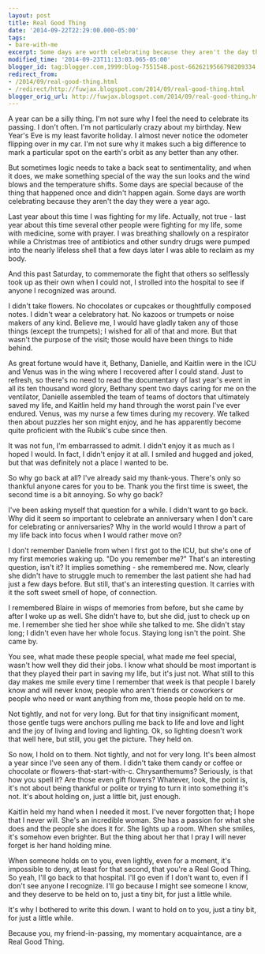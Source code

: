 ```yaml
---
layout: post
title: Real Good Thing
date: '2014-09-22T22:29:00.000-05:00'
tags: 
- bare-with-me
excerpt: Some days are worth celebrating because they aren't the day they were a year ago.
modified_time: '2014-09-23T11:13:03.065-05:00'
blogger_id: tag:blogger.com,1999:blog-7551548.post-6626219566798209334
redirect_from: 
- /2014/09/real-good-thing.html
- /redirect/http://fuwjax.blogspot.com/2014/09/real-good-thing.html
blogger_orig_url: http://fuwjax.blogspot.com/2014/09/real-good-thing.html
---
```


A year can be a silly thing. I'm not sure why I feel the need to celebrate its passing. I don't often. I'm not particularly crazy about my birthday. New Year's Eve is my least favorite holiday. I almost never notice the odometer flipping over in my car. I'm not sure why it makes such a big difference to mark a particular spot on the earth's orbit as any better than any other.

But sometimes logic needs to take a back seat to sentimentality, and when it does, we make something special of the way the sun looks and the wind blows and the temperature shifts. Some days are special because of the thing that happened once and didn't happen again. Some days are worth celebrating because they aren't the day they were a year ago.

Last year about this time I was fighting for my life. Actually, not true - last year about this time several other people were fighting for my life, some with medicine, some with prayer. I was breathing shallowly on a respirator while a Christmas tree of antibiotics and other sundry drugs were pumped into the nearly lifeless shell that a few days later I was able to reclaim as my body.

And this past Saturday, to commemorate the fight that others so selflessly took up as their own when I could not, I strolled into the hospital to see if anyone I recognized was around.

I didn't take flowers. No chocolates or cupcakes or thoughtfully composed notes. I didn't wear a celebratory hat. No kazoos or trumpets or noise makers of any kind. Believe me, I would have gladly taken any of those things (except the trumpets); I wished for all of that and more. But that wasn't the purpose of the visit; those would have been things to hide behind.

As great fortune would have it, Bethany, Danielle, and Kaitlin were in the ICU and Venus was in the wing where I recovered after I could stand. Just to refresh, so there's no need to read the documentary of last year's event in all its ten thousand word glory, Bethany spent two days caring for me on the ventilator, Danielle assembled the team of teams of doctors that ultimately saved my life, and Kaitlin held my hand through the worst pain I've ever endured. Venus, was my nurse a few times during my recovery. We talked then about puzzles her son might enjoy, and he has apparently become quite proficient with the Rubik's cube since then.

It was not fun, I'm embarrassed to admit. I didn't enjoy it as much as I hoped I would. In fact, I didn't enjoy it at all. I smiled and hugged and joked, but that was definitely not a place I wanted to be.

So why go back at all? I've already said my thank-yous. There's only so thankful anyone cares for you to be. Thank you the first time is sweet, the second time is a bit annoying. So why go back?

I've been asking myself that question for a while. I didn't want to go back. Why did it seem so important to celebrate an anniversary when I don't care for celebrating or anniversaries? Why in the world would I throw a part of my life back into focus when I would rather move on?

I don't remember Danielle from when I first got to the ICU, but she's one of my first memories waking up. "Do you remember me?" That's an interesting question, isn't it? It implies something - she remembered me. Now, clearly she didn't have to struggle much to remember the last patient she had had just a few days before. But still, that's an interesting question. It carries with it the soft sweet smell of hope, of connection.

I remembered Blaire in wisps of memories from before, but she came by after I woke up as well. She didn't have to, but she did, just to check up on me. I remember she tied her shoe while she talked to me. She didn't stay long; I didn't even have her whole focus. Staying long isn't the point. She came by.

You see, what made these people special, what made me feel special, wasn't how well they did their jobs. I know what should be most important is that they played their part in saving my life, but it's just not. What still to this day makes me smile every time I remember that week is that people I barely know and will never know, people who aren't friends or coworkers or people who need or want anything from me, those people held on to me.

Not tightly, and not for very long. But for that tiny insignificant moment, those gentle tugs were anchors pulling me back to life and love and light and the joy of living and loving and lighting. Ok, so lighting doesn't work that well here, but still, you get the picture. They held on.

So now, I hold on to them. Not tightly, and not for very long. It's been almost a year since I've seen any of them. I didn't take them candy or coffee or chocolate or flowers-that-start-with-c. Chrysanthemums? Seriously, is that how you spell it? Are those even gift flowers? Whatever, look, the point is, it's not about being thankful or polite or trying to turn it into something it's not. It's about holding on, just a little bit, just enough.

Kaitlin held my hand when I needed it most. I've never forgotten that; I hope that I never will. She's an incredible woman. She has a passion for what she does and the people she does it for. She lights up a room. When she smiles, it's somehow even brighter. But the thing about her that I pray I will never forget is her hand holding mine.

When someone holds on to you, even lightly, even for a moment, it's impossible to deny, at least for that second, that you're a Real Good Thing. So yeah, I'll go back to that hospital. I'll go even if I don't want to, even if I don't see anyone I recognize. I'll go because I might see someone I know, and they deserve to be held on to, just a tiny bit, for just a little while.

It's why I bothered to write this down. I want to hold on to you, just a tiny bit, for just a little while.

Because you, my friend-in-passing, my momentary acquaintance, are a Real Good Thing.